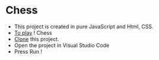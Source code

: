 # Chess
  - This project is created in pure JavaScript and Html, CSS.
  - [To play](https://alltherath.github.io/chess/) ! Chess  
  - [Clone](https://github.com/allTheRath/chess.git) this project.
  - Open the project in Visual Studio Code 
  - Press Run !

